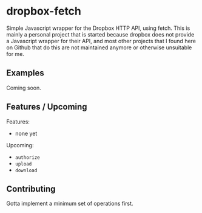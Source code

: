 # dropbox-fetch
Simple Javascript wrapper for the Dropbox HTTP API, using fetch. This is mainly a personal project that is started because dropbox does not provide a Javascript wrapper for their API, and most other projects that I found here on Github that do this are not maintained anymore or otherwise unsuitable for me.

## Examples

Coming soon.

## Features / Upcoming

Features:

- none yet

Upcoming:

- `authorize`
- `upload`
- `download`


## Contributing

Gotta implement a minimum set of operations first.
